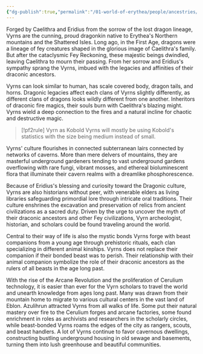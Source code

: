 ```yaml
---
{"dg-publish":true,"permalink":"/01-world-of-erythea/people/ancestries/vryn/","title":"Vyrn","contentClasses":"hide-header-underline embed-clean","tags":["Ancestry/Common"],"dgShowInlineTitle":true,"noteIcon":null}
---
```



Forged by Caelithra and Eridius from the sorrow of the lost dragon lineage, Vyrns are the cunning, proud dragonkin native to Erythea's Northern mountains and the Shattered Isles. Long ago, in the First Age, dragons were a lineage of fey creatures shaped in the glorious image of Caelithra's family. But after the cataclysmic Fey Reckoning, these majestic beings dwindled, leaving Caelithra to mourn their passing. From her sorrow and Eridius's sympathy sprang the Vyrns, imbued with the legacies and affinities of their draconic ancestors.

Vyrns can look similar to human, has scale covered body, dragon tails, and horns. Dragonic legacies affect each clans of Vyrns slightly differently, as different clans of dragons looks wildly different from one another. Inheritors of draconic fire magics, their souls burn with Caelithra's blazing might. Vyrns wield a deep connection to the fires and a natural incline for chaotic and destructive magic. 

> [!pf2rule] Vyrn as Kobold
> Vyrns will mostly be using Kobold's statistics with the size being medium instead of small. 


Vyrns' culture flourishes in connected subterranean lairs connected by networks of caverns. More than mere delvers of mountains, they are masterful underground gardeners tending to vast underground gardens overflowing with rare fungi, vibrant mosses, and ethereal bioluminescent flora that illuminate their cavern realms with a dreamlike phosphorescence. 

Because of Eridius's blessing and curiosity toward the Dragonic culture, Vyrns are also historians without peer, with venerable elders as living libraries safeguarding primordial lore through intricate oral traditions. Their culture enshrines the excavation and preservation of relics from ancient civilizations as a sacred duty. Driven by the urge to uncover the myth of their draconic ancestors and other Fey civilizations, Vyrn archeologist, historian, and scholars could be found traveling around the world. 

Central to their way of life is also the mystic bonds Vyrns forge with beast companions from a young age through prehistoric rituals, each clan specializing in different animal kinships. Vyrns does not replace their companion if their bonded beast was to perish. Their relationship with their animal companion symbolize the role of their draconic ancestors as the rulers of all beasts in the age long past. 

With the rise of the Arcane Revolution and the proliferation of Cerulium technology, it is easier than ever for the Vyrn scholars to travel the world and unearth knowledge from ages long past. Many was drawn from their mountain home to migrate to various cultural centers in the vast land of Eblon. Azulihrun attracted Vyrns from all walks of life. Some put their natural mastery over fire to the Cerulium forges and arcane factories, some found enrichment in roles as archivists and researchers in the scholarly circles, while beast-bonded Vyrns roams the edges of the city as rangers, scouts, and beast handlers. A lot of Vyrns continue to favor cavernous dwellings, constructing bustling underground housing in old sewage and basements, turning them into lush greenhouse and beautiful communities.
